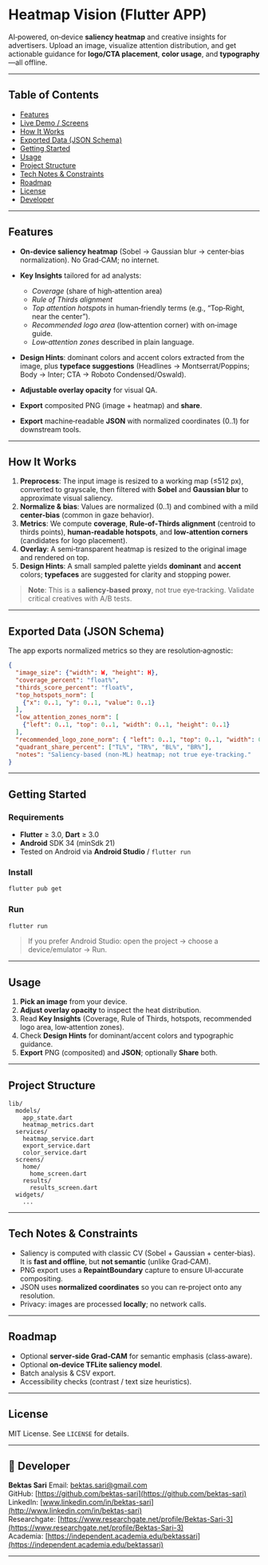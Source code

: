 # Heatmap Vision (Flutter APP)

AI‑powered, on‑device **saliency heatmap** and creative insights for advertisers. Upload an image, visualize attention distribution, and get actionable guidance for **logo/CTA placement**, **color usage**, and **typography**—all offline.

---

## Table of Contents

* [Features](#features)
* [Live Demo / Screens](#live-demo--screens)
* [How It Works](#how-it-works)
* [Exported Data (JSON Schema)](#exported-data-json-schema)
* [Getting Started](#getting-started)
* [Usage](#usage)
* [Project Structure](#project-structure)
* [Tech Notes & Constraints](#tech-notes--constraints)
* [Roadmap](#roadmap)
* [License](#license)
* [Developer](#-developer)

---

## Features

* **On‑device saliency heatmap** (Sobel → Gaussian blur → center‑bias normalization). No Grad‑CAM; no internet.
* **Key Insights** tailored for ad analysts:

    * *Coverage* (share of high‑attention area)
    * *Rule of Thirds alignment*
    * *Top attention hotspots* in human‑friendly terms (e.g., “Top‑Right, near the center”).
    * *Recommended logo area* (low‑attention corner) with on‑image guide.
    * *Low‑attention zones* described in plain language.
* **Design Hints**: dominant colors and accent colors extracted from the image, plus **typeface suggestions** (Headlines → Montserrat/Poppins; Body → Inter; CTA → Roboto Condensed/Oswald).
* **Adjustable overlay opacity** for visual QA.
* **Export** composited PNG (image + heatmap) and **share**.
* **Export** machine‑readable **JSON** with normalized coordinates (0..1) for downstream tools.

---

## How It Works

1. **Preprocess**: The input image is resized to a working map (≤512 px), converted to grayscale, then filtered with **Sobel** and **Gaussian blur** to approximate visual saliency.
2. **Normalize & bias**: Values are normalized (0..1) and combined with a mild **center‑bias** (common in gaze behavior).
3. **Metrics**: We compute **coverage**, **Rule‑of‑Thirds alignment** (centroid to thirds points), **human‑readable hotspots**, and **low‑attention corners** (candidates for logo placement).
4. **Overlay**: A semi‑transparent heatmap is resized to the original image and rendered on top.
5. **Design Hints**: A small sampled palette yields **dominant** and **accent** colors; **typefaces** are suggested for clarity and stopping power.

> **Note**: This is a **saliency‑based proxy**, not true eye‑tracking. Validate critical creatives with A/B tests.

---

## Exported Data (JSON Schema)

The app exports normalized metrics so they are resolution‑agnostic:

```json
{
  "image_size": {"width": W, "height": H},
  "coverage_percent": "float%",
  "thirds_score_percent": "float%",
  "top_hotspots_norm": [
    {"x": 0..1, "y": 0..1, "value": 0..1}
  ],
  "low_attention_zones_norm": [
    {"left": 0..1, "top": 0..1, "width": 0..1, "height": 0..1}
  ],
  "recommended_logo_zone_norm": { "left": 0..1, "top": 0..1, "width": 0..1, "height": 0..1 },
  "quadrant_share_percent": ["TL%", "TR%", "BL%", "BR%"],
  "notes": "Saliency-based (non-ML) heatmap; not true eye-tracking."
}
```

---

## Getting Started

### Requirements

* **Flutter** ≥ 3.0, **Dart** ≥ 3.0
* **Android** SDK 34 (minSdk 21)
* Tested on Android via **Android Studio** / `flutter run`

### Install

```bash
flutter pub get
```

### Run

```bash
flutter run
```

> If you prefer Android Studio: open the project → choose a device/emulator → Run.

---

## Usage

1. **Pick an image** from your device.
2. **Adjust overlay opacity** to inspect the heat distribution.
3. Read **Key Insights** (Coverage, Rule of Thirds, hotspots, recommended logo area, low‑attention zones).
4. Check **Design Hints** for dominant/accent colors and typographic guidance.
5. **Export** PNG (composited) and **JSON**; optionally **Share** both.

---

## Project Structure

```
lib/
  models/
    app_state.dart
    heatmap_metrics.dart
  services/
    heatmap_service.dart
    export_service.dart
    color_service.dart
  screens/
    home/
      home_screen.dart
    results/
      results_screen.dart
  widgets/
    ...
```

---

## Tech Notes & Constraints

* Saliency is computed with classic CV (Sobel + Gaussian + center‑bias). It is **fast and offline**, but **not semantic** (unlike Grad‑CAM).
* PNG export uses a **RepaintBoundary** capture to ensure UI‑accurate compositing.
* JSON uses **normalized coordinates** so you can re‑project onto any resolution.
* Privacy: images are processed **locally**; no network calls.

---

## Roadmap

* Optional **server‑side Grad‑CAM** for semantic emphasis (class‑aware).
* Optional **on‑device TFLite saliency model**.
* Batch analysis & CSV export.
* Accessibility checks (contrast / text size heuristics).

---

## License

MIT License. See `LICENSE` for details.

---

## 👤 Developer

**Bektas Sari**
Email: [bektas.sari@gmail.com](mailto:bektas.sari@gmail.com)  <br>
GitHub: [https://github.com/bektas-sari](https://github.com/bektas-sari) <br>
LinkedIn: [www.linkedin.com/in/bektas-sari](http://www.linkedin.com/in/bektas-sari) <br>
Researchgate: [https://www.researchgate.net/profile/Bektas-Sari-3](https://www.researchgate.net/profile/Bektas-Sari-3) <br>
Academia: [https://independent.academia.edu/bektassari](https://independent.academia.edu/bektassari) <br>

---
